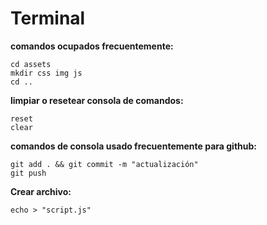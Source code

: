 # Terminal

**comandos ocupados frecuentemente:**  
~~~
cd assets
mkdir css img js
cd ..
~~~
**limpiar o resetear consola de comandos:**  
~~~
reset
clear
~~~
**comandos de consola usado frecuentemente para github:** 
~~~
git add . && git commit -m "actualización"
git push
~~~
**Crear archivo:**  
~~~
echo > "script.js"
~~~